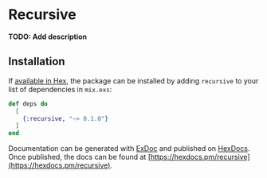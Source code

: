 # Recursive

**TODO: Add description**

## Installation

If [available in Hex](https://hex.pm/docs/publish), the package can be installed
by adding `recursive` to your list of dependencies in `mix.exs`:

```elixir
def deps do
  [
    {:recursive, "~> 0.1.0"}
  ]
end
```

Documentation can be generated with [ExDoc](https://github.com/elixir-lang/ex_doc)
and published on [HexDocs](https://hexdocs.pm). Once published, the docs can
be found at [https://hexdocs.pm/recursive](https://hexdocs.pm/recursive).

